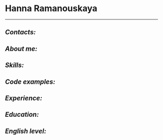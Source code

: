 Hanna Ramanouskaya
==================
***********
## *Contacts:*
## *About me:*
## *Skills:*
## *Code examples:*
## *Experience:*
## *Education:*
## *English level:*

